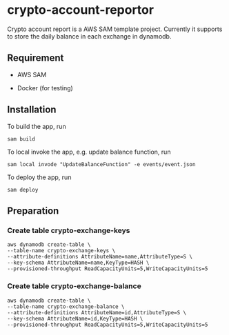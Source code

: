 # crypto-account-reportor

Crypto account report is a AWS SAM template project. Currently it supports to store the daily balance in each exchange in dynamodb.

## Requirement

- AWS SAM

- Docker (for testing)


## Installation

To build the app, run

```
sam build
```

To local invoke the app, e.g. update balance function, run

```
sam local invode "UpdateBalanceFunction" -e events/event.json
```

To deploy the app, run

```
sam deploy
```

## Preparation

### Create table crypto-exchange-keys 

```
aws dynamodb create-table \
--table-name crypto-exchange-keys \
--attribute-definitions AttributeName=name,AttributeType=S \
--key-schema AttributeName=name,KeyType=HASH \
--provisioned-throughput ReadCapacityUnits=5,WriteCapacityUnits=5
```

### Create table crypto-exchange-balance

```
aws dynamodb create-table \
--table-name crypto-exchange-balance \
--attribute-definitions AttributeName=id,AttributeType=S \
--key-schema AttributeName=id,KeyType=HASH \
--provisioned-throughput ReadCapacityUnits=5,WriteCapacityUnits=5
```



